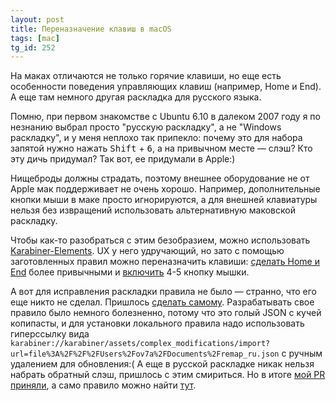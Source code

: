 ```yaml
---
layout: post
title: Переназначение клавиш в macOS
tags: [mac]
tg_id: 252
---
```

На маках отличаются не только горячие клавиши, но еще есть особенности поведения управляющих клавиш (например, Home и End). А еще там немного другая раскладка для русского языка.

Помню, при первом знакомстве с Ubuntu 6.10 в далеком 2007 году я по незнанию выбрал просто "русскую раскладку", а не "Windows раскладку", и у меня неплохо так припекло: почему это для набора запятой нужно нажать <kbd>Shift</kbd> + <kbd>6</kbd>, а на привычном месте — слэш? Кто эту дичь придумал? Так вот, ее придумали в Apple:)

Нищеброды должны страдать, поэтому внешнее оборудование не от Apple мак поддерживает не очень хорошо. Например, дополнительные кнопки мыши в маке просто игнорируются, а для внешней клавиатуры нельзя без извращений использовать альтернативную маковской раскладку.

Чтобы как-то разобраться с этим безобразием, можно использовать [Karabiner-Elements](https://karabiner-elements.pqrs.org/). UX у него удручающий, но зато с помощью заготовленных правил можно переназначить клавиши: [сделать Home и End](https://ke-complex-modifications.pqrs.org/#HomeEnd) более привычными и [включить](https://ke-complex-modifications.pqrs.org/#mouse_button) 4-5 кнопку мышки.

А вот для исправления раскладки правила не было — странно, что его еще никто не сделал. Пришлось [сделать самому](https://github.com/pqrs-org/KE-complex_modifications/pull/992). Разрабатывать свое правило было немного болезненно, потому что это голый JSON с кучей копипасты, и для установки локального правила надо использовать гиперссылку вида `karabiner://karabiner/assets/complex_modifications/import?url=file%3A%2F%2F%2FUsers%2Fov7a%2FDocuments%2Fremap_ru.json` с ручным удалением для обновления:( А еще в русской раскладке никак нельзя набрать обратный слэш, пришлось с этим смириться. Но в итоге [мой PR приняли](https://github.com/pqrs-org/KE-complex_modifications/pull/992), а само правило можно найти [тут](https://ke-complex-modifications.pqrs.org/#russian-keyboard-remapping).

